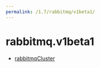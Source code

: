 ```yaml
---
permalink: /1.7/rabbitmq/v1beta1/
---
```


# rabbitmq.v1beta1



* [rabbitmqCluster](rabbitmqCluster.md)
